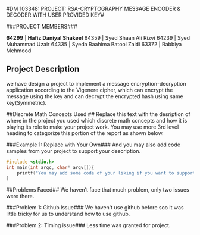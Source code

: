 #DM 103348: PROJECT: RSA-CRYPTOGRAPHY MESSAGE ENCODER & DECODER WITH USER PROVIDED KEY#

###PROJECT MEMBERS###

 **64299** | **Hafiz Daniyal Shakeel**
 64359 | Syed Shaan Ali Rizvi
 64239 | Syed Muhammad Uzair 
 64335 | Syeda Raahima Batool Zaidi 
 63372 | Rabbiya Mehmood

## Project Description ##
we have design a project to implement a message encryption-decryption application according to the Vigenere cipher, which can encrypt the message using the key and can decrypt the encrypted hash using same key(Symmetric).

##Discrete Math Concepts Used ##
Replace this text with the desription of where in the project you used which discrete math concepts and how it is playing its role to make your project work. You may use more 3rd level heading to categorize this portion of the report as shown below.

###Example 1: Replace with Your Own###
And you may also add code samples from your project to support your description. 
```C++
#include <stdio.h>
int main(int argc, char* argv[]){
    printf("You may add some code of your liking if you want to support your description");
}
```

##Problems Faced##
We haven't face that much problem, only two issues were there.

###Problem 1: Github Issue###
We haven't use github before soo it was little tricky for us to understand how to use github.

###Problem 2: Timing issue###
Less time was granted for project.
